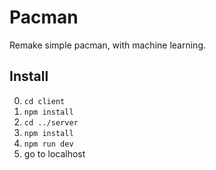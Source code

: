 # Pacman

Remake simple pacman, with machine learning.

## Install

0. `cd client`
0. `npm install`
0. `cd ../server`
0. `npm install`
0. `npm run dev`
0. go to localhost
